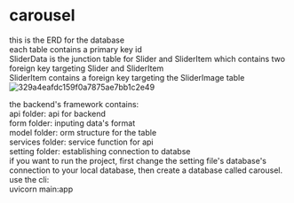 # carousel
this is the ERD for the database <br/>
each table contains a primary key id<br/>
SliderData is the junction table for Slider and SliderItem which contains two foreign key targeting Slider and SliderItem<br/>
SliderItem contains a foreign key targeting the SliderImage table<br/>
![329a4eafdc159f0a7875ae7bb1c2e49](https://github.com/mokcoo/carousel/assets/69970162/fd7f5f97-80f3-4064-b30c-cc82ca93929d)

the backend's framework contains:<br/>
api folder: api for backend<br/>
form folder: inputing data's format<br/>
model folder: orm structure for the table<br/>
services folder: service function for api<br/>
setting folder: establishing connection to databse<br/>
if you want to run the project, first change the setting file's database's connection to your local database, then create a database called carousel.<br/>
use the cli:<br/>
uvicorn main:app<br/>


